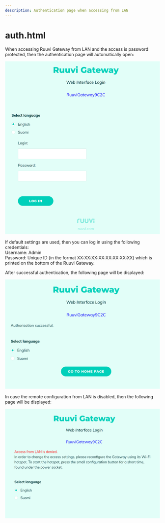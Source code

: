 ```yaml
---
description: Authentication page when accessing from LAN
---
```


# auth.html

When accessing Ruuvi Gateway from LAN and the access is password protected, then the authentication page will automatically open:

![](<../.gitbook/assets/image (9).png>)

If default settings are used, then you can log in using the following credentials:\
Username: Admin\
Password: Unique ID (in the format XX:XX:XX:XX:XX:XX:XX:XX) which is printed on the bottom of the Ruuvi Gateway.

After successful authentication, the following page will be displayed:

![](<../.gitbook/assets/image (6).png>)

In case the remote configuration from LAN is disabled, then the following page will be displayed:

![](<../.gitbook/assets/image (10).png>)
